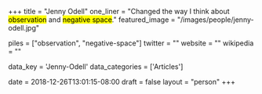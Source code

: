 +++
title = "Jenny Odell"
one_liner = "Changed the way I think about <mark>observation</mark> and <mark>negative space</mark>."
featured_image = "/images/people/jenny-odell.jpg"

piles = ["observation", "negative-space"]
twitter = ""
website = ""
wikipedia = ""

data_key = 'Jenny-Odell'
data_categories = ['Articles']

date = 2018-12-26T13:01:15-08:00
draft = false
layout = "person"
+++

